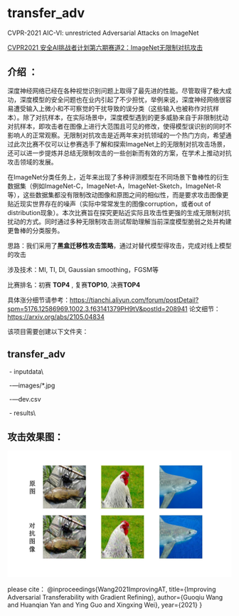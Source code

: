 # transfer_adv
CVPR-2021 AIC-VI: unrestricted Adversarial Attacks on ImageNet

[CVPR2021 安全AI挑战者计划第六期赛道2：ImageNet无限制对抗攻击](https://s.alibaba.com/challenge)

## 介绍 ： ##

深度神经网络已经在各种视觉识别问题上取得了最先进的性能。尽管取得了极大成功，深度模型的安全问题也在业内引起了不少担忧，举例来说，深度神经网络很容易遭受输入上微小和不可察觉的干扰导致的误分类（这些输入也被称作对抗样本）。除了对抗样本，在实际场景中，深度模型遇到的更多威胁来自于非限制扰动对抗样本，即攻击者在图像上进行大范围且可见的修改，使得模型误识别的同时不影响人的正常观察。无限制对抗攻击是近两年来对抗领域的一个热门方向，希望通过此次比赛不仅可以让参赛选手了解和探索ImageNet上的无限制对抗攻击场景，还可以进一步提炼并总结无限制攻击的一些创新而有效的方案，在学术上推动对抗攻击领域的发展。

在ImageNet分类任务上，近年来出现了多种评测模型在不同场景下鲁棒性的衍生数据集（例如ImageNet-C，ImageNet-A，ImageNet-Sketch，ImageNet-R等），这些数据集都没有限制改动图像和原图之间的相似性，而是要求攻击图像更贴近现实世界存在的噪声（实际中常常发生的图像corruption，或者out of distribution现象）。本次比赛旨在探究更贴近实际且攻击性更强的生成无限制对抗扰动的方式。同时通过多种无限制攻击测试帮助理解当前深度模型脆弱之处并构建更鲁棒的分类服务。

思路：我们采用了**黑盒迁移性攻击策略**，通过对替代模型得攻击，完成对线上模型的攻击

涉及技术：MI, TI, DI, Gaussian smoothing，FGSM等

比赛排名：初赛 **TOP4** , 复赛**TOP10**, 决赛**TOP4**

具体涨分细节请参考：https://tianchi.aliyun.com/forum/postDetail?spm=5176.12586969.1002.3.f63141379PH9tV&postId=208941
论文细节：https://arxiv.org/abs/2105.04834


该项目需要创建以下文件夹：

## transfer_adv 

​		- inputdata\

​				-—images/*.jpg

​				-—dev.csv

​		- results\

## 攻击效果图： ##

![results_show](results_show.jpg)

please cite：
@inproceedings{Wang2021ImprovingAT,
  title={Improving Adversarial Transferability with Gradient Refining},
  author={Guoqiu Wang and Huanqian Yan and Ying Guo and Xingxing Wei},
  year={2021}
}
